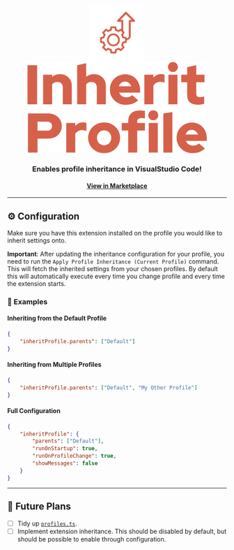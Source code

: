 <p align="center"><img width="25%" src="branding/icon_1024.png"/><img src="branding/name.png"/></p>
<h3 align="center">Enables profile inheritance in VisualStudio Code!</h3>
<h4 align="center"><a href="https://marketplace.visualstudio.com/items?itemName=alexthomson.inherit-profile" target="_blank">View in Marketplace</a></h3>
<hr>

## ⚙️ Configuration
Make sure you have this extension installed on the profile you would like to
inherit settings onto.

__Important__: After updating the inheritance configuration for your profile,
you need to run the `Apply Profile Inheritance (Current Profile)` command. This
will fetch the inherited settings from your chosen profiles. By default this
will automatically execute every time you change profile and every time the
extension starts.

### 📝 Examples
#### Inheriting from the Default Profile
```json
{
    "inheritProfile.parents": ["Default"]
}
```

#### Inheriting from Multiple Profiles
```json
{
    "inheritProfile.parents": ["Default", "My Other Profile"]
}
```

#### Full Configuration
```json
{
    "inheritProfile": {
        "parents": ["Default"],
        "runOnStartup": true,
        "runOnProfileChange": true,
        "showMessages": false
    }
}
```

---

## 🎯 Future Plans
- [ ] Tidy up [`profiles.ts`](src/profiles.ts).
- [ ] Implement extension inheritance. This should be disabled by default, but
  should be possible to enable through configuration.
